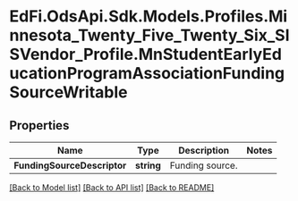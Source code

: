 # EdFi.OdsApi.Sdk.Models.Profiles.Minnesota_Twenty_Five_Twenty_Six_SISVendor_Profile.MnStudentEarlyEducationProgramAssociationFundingSourceWritable

## Properties

Name | Type | Description | Notes
------------ | ------------- | ------------- | -------------
**FundingSourceDescriptor** | **string** | Funding source. | 

[[Back to Model list]](../README.md#documentation-for-models) [[Back to API list]](../README.md#documentation-for-api-endpoints) [[Back to README]](../README.md)


